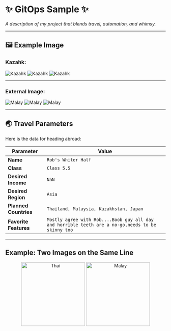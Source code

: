 # ✨ **GitOps Sample** ✨

_A description of my project that blends travel, automation, and whimsy._

---

## 🖼️ Example Image  

### Kazahk:
![Kazahk](images/kazakh.jpg)
![Kazahk](images/kazakh-1.jpg)
![Kazahk](images/kazakh-2.jpg)

---

### External Image:  
![Malay](https://as1.ftcdn.net/v2/jpg/01/83/57/50/1000_F_183575057_Ds4e51TuR08IasMWY9cgJOhJkT0quSzx.jpg)
![Malay](images/malay-1.jpg)
![Malay](images/malay-2.jpg)

---

## 🌏 **Travel Parameters**

Here is the data for heading abroad:

| Parameter          | Value                  |
|--------------------|------------------------|
| **Name**           | `Rob's Whiter Half`   |
| **Class**          | `Class 5.5`           |
| **Desired Income** | `NaN`                 |
| **Desired Region** | `Asia`                |
| **Planned Countries** | `Thailand, Malaysia, Kazakhstan, Japan`|
| **Favorite Features** | `Mostly agree with Rob....Boob guy all day and horrible teeth are a no-go,needs to be skinny too`|

---

## Example: Two Images on the Same Line

<p align="center">
  <img src="images/thai.jpg" alt="Thai" width="200"/>
  <img src="https://as1.ftcdn.net/v2/jpg/01/83/57/50/1000_F_183575057_Ds4e51TuR08IasMWY9cgJOhJkT0quSzx.jpg" alt="Malay" width="200"/>
</p>

